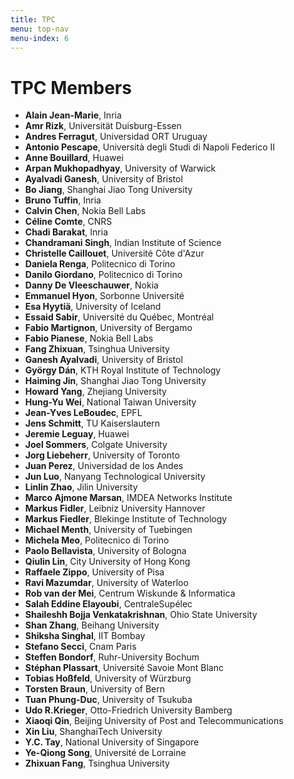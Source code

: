 ```yaml
---
title: TPC
menu: top-nav
menu-index: 6
---
```


# TPC Members

* **Alain Jean-Marie**, Inria
* **Amr Rizk**, Universität Duisburg-Essen
* **Andres Ferragut**, Universidad ORT Uruguay
* **Antonio Pescape**, Università degli Studi di Napoli Federico II
* **Anne Bouillard**, Huawei
* **Arpan Mukhopadhyay**, University of Warwick
* **Ayalvadi Ganesh**, University of Bristol
* **Bo Jiang**, Shanghai Jiao Tong University
* **Bruno Tuffin**, Inria
* **Calvin Chen**, Nokia Bell Labs
* **Céline Comte**, CNRS
* **Chadi Barakat**, Inria
* **Chandramani Singh**, Indian Institute of Science
* **Christelle Caillouet**, Université Côte d'Azur
* **Daniela Renga**, Politecnico di Torino
* **Danilo Giordano**, Politecnico di Torino
* **Danny De Vleeschauwer**, Nokia
* **Emmanuel Hyon**, Sorbonne Université
* **Esa Hyytiä**, University of Iceland
* **Essaid Sabir**, Université du Québec, Montréal
* **Fabio Martignon**, University of Bergamo
* **Fabio Pianese**, Nokia Bell Labs
* **Fang Zhixuan**, Tsinghua University
* **Ganesh Ayalvadi**, University of Bristol
* **György Dán**, KTH Royal Institute of Technology
* **Haiming Jin**, Shanghai Jiao Tong University
* **Howard Yang**, Zhejiang University
* **Hung-Yu Wei**, National Taiwan University
* **Jean-Yves LeBoudec**, EPFL
* **Jens Schmitt**, TU Kaiserslautern
* **Jeremie Leguay**, Huawei
* **Joel Sommers**, Colgate University
* **Jorg Liebeherr**, University of Toronto
* **Juan Perez**, Universidad de los Andes
* **Jun Luo**, Nanyang Technological University
* **Linlin Zhao**, Jilin University
* **Marco Ajmone Marsan**, IMDEA Networks Institute
* **Markus Fidler**, Leibniz University Hannover
* **Markus Fiedler**, Blekinge Institute of Technology
* **Michael Menth**, University of Tuebingen
* **Michela Meo**, Politecnico di Torino
* **Paolo Bellavista**, University of Bologna
* **Qiulin Lin**, City University of Hong Kong
* **Raffaele Zippo**, University of Pisa
* **Ravi Mazumdar**, University of Waterloo
* **Rob van der Mei**, Centrum Wiskunde & Informatica
* **Salah Eddine Elayoubi**, CentraleSupélec
* **Shaileshh Bojja Venkatakrishnan**, Ohio State University
* **Shan Zhang**, Beihang University
* **Shiksha Singhal**, IIT Bombay
* **Stefano Secci**, Cnam Paris
* **Steffen Bondorf**, Ruhr-University Bochum
* **Stéphan Plassart**, Université Savoie Mont Blanc
* **Tobias Hoßfeld**, University of Würzburg
* **Torsten Braun**, University of Bern
* **Tuan Phung-Duc**, University of Tsukuba
* **Udo R.Krieger**, Otto-Friedrich University Bamberg
* **Xiaoqi Qin**, Beijing University of Post and Telecommunications
* **Xin Liu**, ShanghaiTech University
* **Y.C. Tay**, National University of Singapore
* **Ye-Qiong Song**, Université de Lorraine
* **Zhixuan Fang**, Tsinghua University